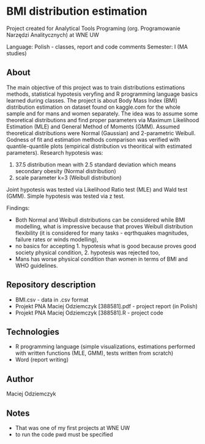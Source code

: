 # BMI distribution estimation
Project created for Analytical Tools Programing (org. Programowanie Narzędzi Analitycznych) at WNE UW

Language: Polish - classes, report and code comments 
Semester: I (MA studies)

## About
The main objective of this project was to train distributions estimations methods, statistical hypotesis veryfing and R programming language basics learned during classes. The project is about Body Mass Index (BMI) distribution estimation on dataset found on kaggle.com for the whole sample and for mans and women separately. The idea was to assume some theoretical distributions and find proper parameters via Maximum Likelihood Estimation (MLE) and General Method of Moments (GMM). Assumed theoretical distributions were Normal (Gaussian) and 2-parametric Weibull. Godness of fit and estimation methods comparison was verified with quantile-quantile plots (empirical distribution vs theoritical with estimated parameters). Research hypotesis was:

1. 37.5 distribution mean with 2.5 standard deviation which means secondary obesity (Normal distribution)
2. scale parameter k=3 (Weibull distribution)
  
Joint hypotesis was tested via Likelihood Ratio test (MLE) and Wald test (GMM). Simple hypotesis was tested via z test.

Findings:  
* Both Normal and Weibull distributions can be considered while BMI modelling, what is impressive because that proves Weibull distribution flexibility (it is considered for many tasks - eqrthquakes magnitudes, failure rates or winds modelling),
* no basics for accepting 1. hypotesis what is good because proves good society physical condition, 2. hypotesis was rejected too,
* Mans has worse physical condition than women in terms of BMI and WHO guidelines.


## Repository description
* BMI.csv - data in .csv format
* Projekt PNA Maciej Odziemczyk [388581].pdf - project report (in Polish)
* Projekt PNA Maciej Odziemczyk [388581].R - project code

## Technologies
 * R programming language (simple visualizations, estimations performed with written functions (MLE, GMM), tests written from scratch)
 * Word (report writing)

## Author
Maciej Odziemczyk

## Notes
* That was one of my first projects at WNE UW
* to run the code pwd must be specified


  
